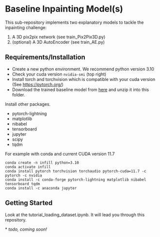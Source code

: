 # Baseline Inpainting Model(s)

This sub-repository implements two explanatory models to tackle the inpainting challenge:

1. A 3D pix2pix network (see train_Pix2Pix3D.py)
2. (optional) A 3D AutoEncoder (see train_AE.py)


## Requirements/Installation

- Create a new python environment. We recommend python version 3.10
- Check your cuda version ```nvidia-smi``` (top right)
- Install torch and torchvision which is compatible with your cuda version (See https://pytorch.org/)
- Download the trained baseline model from [here](
https://syncandshare.lrz.de/dl/fiWmxMzsnrWyY3yAja85JE/lightning_logs.zip) and unzip it into this folder.

Install other packages.

- pytorch-lightning
- matplotlib
- nibabel
- tensorboard
- jupyter
- scipy
- tqdm

For example with conda and current CUDA version 11.7
```
conda create -n infill python=3.10
conda activate infill
conda install pytorch torchvision torchaudio pytorch-cuda=11.7 -c pytorch -c nvidia
conda install -c conda-forge pytorch-lightning matplotlib nibabel tensorboard tqdm
conda install -c anaconda jupyter

```
## Getting Started

Look at the tutorial_loading_dataset.ipynb. It will lead you through this repository.


\* *todo, coming soon!*